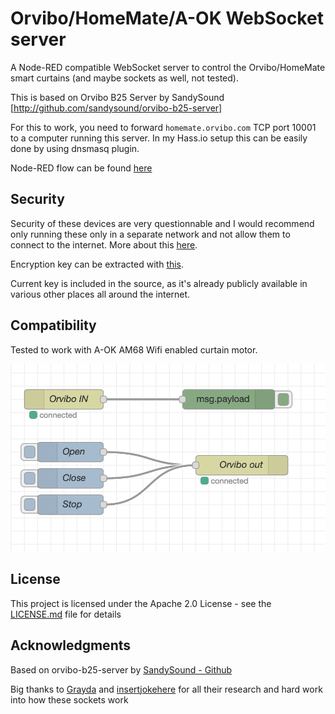 
# Orvibo/HomeMate/A-OK WebSocket server

A Node-RED compatible WebSocket server to control the Orvibo/HomeMate smart curtains (and maybe sockets as well, not tested).

This is based on Orvibo B25 Server by SandySound [http://github.com/sandysound/orvibo-b25-server]

For this to work, you need to forward ``homemate.orvibo.com`` TCP port 10001 to a computer running this server. In my Hass.io setup this can be easily done by using dnsmasq plugin.

Node-RED flow can be found [here](orvibo.flow)

## Security

Security of these devices are very questionnable and I would recommend only running these only in a separate network and not allow them to connect to the internet. More about this [here](https://www.gearbrain.com/orvibo-smart-home-data-leak-2639044270.html).

Encryption key can be extracted with [this](https://gist.github.com/Grayda/eb48093bcfb96bfeec9c58ea301f2668).

Current key is included in the source, as it's already publicly available in various other places all around the internet.

## Compatibility

Tested to work with A-OK AM68 Wifi enabled curtain motor.

![Node-red](nodered.png)

## License

This project is licensed under the Apache 2.0 License - see the [LICENSE.md](LICENSE.md) file for details

## Acknowledgments

Based on orvibo-b25-server by [SandySound - Github](https://github.com/sandysound)

Big thanks to [Grayda](https://github.com/Grayda/) and [insertjokehere](https://github.com/insertjokehere) for all their research and hard work into how these sockets work

